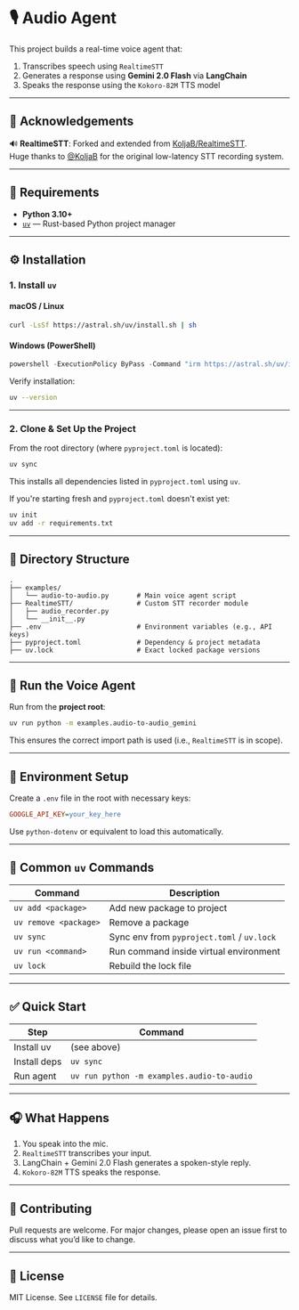 # 🎙️ Audio Agent

This project builds a real-time voice agent that:

1. Transcribes speech using `RealtimeSTT`
2. Generates a response using **Gemini 2.0 Flash** via **LangChain**
3. Speaks the response using the `Kokoro-82M` TTS model

---

## 🙏 Acknowledgements

🔊 **RealtimeSTT**: Forked and extended from [KoljaB/RealtimeSTT](https://github.com/KoljaB/RealtimeSTT).  
Huge thanks to [@KoljaB](https://github.com/KoljaB) for the original low-latency STT recording system.

---

## 🚀 Requirements

- **Python 3.10+**
- [`uv`](https://github.com/astral-sh/uv) — Rust-based Python project manager

---

## ⚙️ Installation

### 1. Install `uv`

#### macOS / Linux

```bash
curl -LsSf https://astral.sh/uv/install.sh | sh
````

#### Windows (PowerShell)

```powershell
powershell -ExecutionPolicy ByPass -Command "irm https://astral.sh/uv/install.ps1 | iex"
```

Verify installation:

```bash
uv --version
```

---

### 2. Clone & Set Up the Project

From the root directory (where `pyproject.toml` is located):

```bash
uv sync
```

This installs all dependencies listed in `pyproject.toml` using `uv`.

If you're starting fresh and `pyproject.toml` doesn't exist yet:

```bash
uv init
uv add -r requirements.txt
```

---

## 📁 Directory Structure

```
.
├── examples/
│   └── audio-to-audio.py       # Main voice agent script
├── RealtimeSTT/                # Custom STT recorder module
│   ├── audio_recorder.py
│   └── __init__.py
├── .env                        # Environment variables (e.g., API keys)
├── pyproject.toml              # Dependency & project metadata
├── uv.lock                     # Exact locked package versions
```

---

## 🧪 Run the Voice Agent

Run from the **project root**:

```bash
uv run python -m examples.audio-to-audio_gemini
```

This ensures the correct import path is used (i.e., `RealtimeSTT` is in scope).

---

## 🔑 Environment Setup

Create a `.env` file in the root with necessary keys:

```ini
GOOGLE_API_KEY=your_key_here
```

Use `python-dotenv` or equivalent to load this automatically.

---

## 🧹 Common `uv` Commands

| Command               | Description                                |
| --------------------- | ------------------------------------------ |
| `uv add <package>`    | Add new package to project                 |
| `uv remove <package>` | Remove a package                           |
| `uv sync`             | Sync env from `pyproject.toml` / `uv.lock` |
| `uv run <command>`    | Run command inside virtual environment     |
| `uv lock`             | Rebuild the lock file                      |

---

## ✅ Quick Start

| Step         | Command                                    |
| ------------ | ------------------------------------------ |
| Install uv   | (see above)                                |
| Install deps | `uv sync`                                  |
| Run agent    | `uv run python -m examples.audio-to-audio` |

---

## 🎧 What Happens

1. You speak into the mic.
2. `RealtimeSTT` transcribes your input.
3. LangChain + Gemini 2.0 Flash generates a spoken-style reply.
4. `Kokoro-82M` TTS speaks the response.

---

## 🤝 Contributing

Pull requests are welcome. For major changes, please open an issue first to discuss what you’d like to change.

---

## 📄 License

MIT License. See `LICENSE` file for details.


